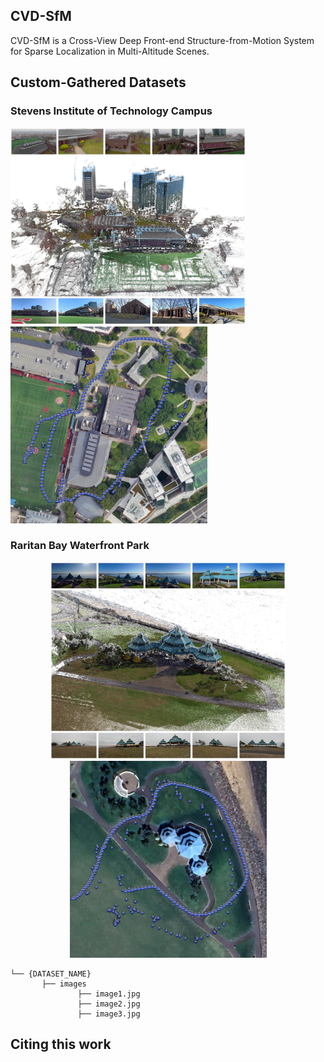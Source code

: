 ## CVD-SfM

CVD-SfM is a Cross-View Deep Front-end Structure-from-Motion System for Sparse Localization in Multi-Altitude Scenes.

## Custom-Gathered Datasets
### Stevens Institute of Technology Campus
<p align="left">
  <img src="overview/sit_dataset.jpg" height="315">
  <img src="overview/sit_trajectory.jpg" height="315">
</p>

### Raritan Bay Waterfront Park
<p align="center">
  <img src="overview/raritan_dataset.jpg" height="315">
  <img src="overview/raritan_trajectory.jpg" height="315">
</p>

```
└── {DATASET_NAME}
       ├── images
               ├── image1.jpg
               ├── image2.jpg
               ├── image3.jpg
```  

## Citing this work

